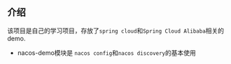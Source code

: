 ## 介绍
该项目是自己的学习项目，存放了`spring cloud`和`Spring Cloud Alibaba`相关的demo.

+ nacos-demo模块是 `nacos config`和`nacos discovery`的基本使用